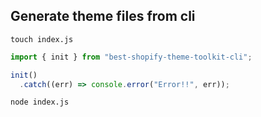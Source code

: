 ## Generate theme files from cli

```console
touch index.js
```

```javascript
import { init } from "best-shopify-theme-toolkit-cli";

init()
  .catch((err) => console.error("Error!!", err));

```

```console
node index.js
```
